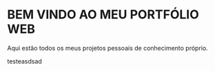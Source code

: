 # BEM VINDO AO MEU PORTFÓLIO WEB
Aqui estão todos os meus projetos pessoais de conhecimento próprio.

teste<a>asdsad</a>